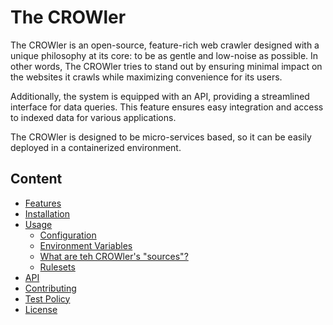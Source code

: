# The CROWler

The CROWler is an open-source, feature-rich web crawler designed with a unique
philosophy at its core: to be as gentle and low-noise as possible. In other
words, The CROWler tries to stand out by ensuring minimal impact on the
websites it crawls while maximizing convenience for its users.

Additionally, the system is equipped with an API, providing a streamlined
interface for data queries. This feature ensures easy integration and
access to indexed data for various applications.

The CROWler is designed to be micro-services based, so it can be easily
deployed in a containerized environment.

## Content

- [Features](./features.md)
- [Installation](./installation.md)
- [Usage](./usage.md)
  - [Configuration](./config.md)
  - [Environment Variables](./env_vars.md)
  - [What are teh CROWler's "sources"?](./sources.md)
  - [Rulesets](./rulesets.md)
- [API](./api.md)
- [Contributing](../CONTRIBUTING.md)
- [Test Policy](./test_policy.md)
- [License](../LICENSE.md)
